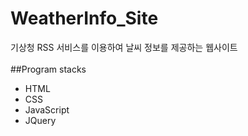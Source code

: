 # WeatherInfo_Site <br>
기상청 RSS 서비스를 이용하여 날씨 정보를 제공하는 웹사이트<br><br>
\#\#Program stacks<br>
* HTML<br>
* CSS<br>
* JavaScript<br>
* JQuery<br>
